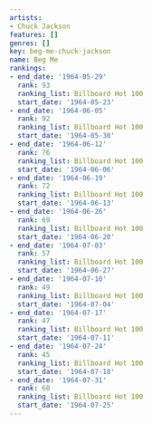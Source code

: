 ```yaml
---
artists:
- Chuck Jackson
features: []
genres: []
key: beg-me-chuck-jackson
name: Beg Me
rankings:
- end_date: '1964-05-29'
  rank: 93
  ranking_list: Billboard Hot 100
  start_date: '1964-05-23'
- end_date: '1964-06-05'
  rank: 92
  ranking_list: Billboard Hot 100
  start_date: '1964-05-30'
- end_date: '1964-06-12'
  rank: 76
  ranking_list: Billboard Hot 100
  start_date: '1964-06-06'
- end_date: '1964-06-19'
  rank: 72
  ranking_list: Billboard Hot 100
  start_date: '1964-06-13'
- end_date: '1964-06-26'
  rank: 69
  ranking_list: Billboard Hot 100
  start_date: '1964-06-20'
- end_date: '1964-07-03'
  rank: 57
  ranking_list: Billboard Hot 100
  start_date: '1964-06-27'
- end_date: '1964-07-10'
  rank: 49
  ranking_list: Billboard Hot 100
  start_date: '1964-07-04'
- end_date: '1964-07-17'
  rank: 47
  ranking_list: Billboard Hot 100
  start_date: '1964-07-11'
- end_date: '1964-07-24'
  rank: 45
  ranking_list: Billboard Hot 100
  start_date: '1964-07-18'
- end_date: '1964-07-31'
  rank: 60
  ranking_list: Billboard Hot 100
  start_date: '1964-07-25'
---
```



